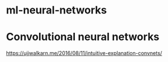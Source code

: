 # ml-neural-networks

# Convolutional neural networks

https://ujjwalkarn.me/2016/08/11/intuitive-explanation-convnets/
